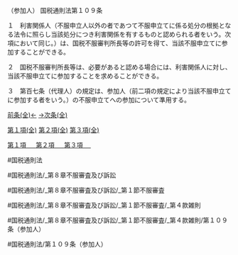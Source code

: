 （参加人）
国税通則法第１０９条

１　利害関係人（不服申立人以外の者であつて不服申立てに係る処分の根拠となる法令に照らし当該処分につき利害関係を有するものと認められる者をいう。次項において同じ。）は、国税不服審判所長等の許可を得て、当該不服申立てに参加することができる。

２　国税不服審判所長等は、必要があると認める場合には、利害関係人に対し、当該不服申立てに参加することを求めることができる。

３　第百七条（代理人）の規定は、参加人（前二項の規定により当該不服申立てに参加する者をいう。）の不服申立てへの参加について準用する。

[前条(全)←](国税通則法＿＿＿＿＿第１０８条_.md)    [→次条(全)](国税通則法＿＿＿＿＿第１１０条_.md)

[第１項(全)](国税通則法＿＿＿＿＿第１０９条第１項_.md)  [第２項(全)](国税通則法＿＿＿＿＿第１０９条第２項_.md)  [第３項(全)](国税通則法＿＿＿＿＿第１０９条第３項_.md)  

[第１項 　 ](国税通則法＿＿＿＿＿第１０９条第１項.md)  [第２項 　 ](国税通則法＿＿＿＿＿第１０９条第２項.md)  [第３項 　 ](国税通則法＿＿＿＿＿第１０９条第３項.md)  

#国税通則法

#国税通則法/_第８章不服審査及び訴訟

#国税通則法/_第８章不服審査及び訴訟/_第１節不服審査

#国税通則法/_第８章不服審査及び訴訟/_第１節不服審査/_第４款雑則

#国税通則法/_第８章不服審査及び訴訟/_第１節不服審査/_第４款雑則/第１０９条（参加人）

#国税通則法/第１０９条（参加人）

